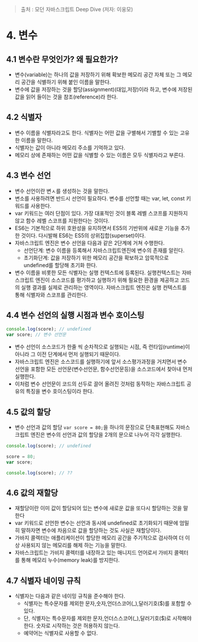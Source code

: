 > 출처 : 모던 자바스크립트 Deep Dive (저자: 이웅모)

# 4. 변수
## 4.1 변수란 무엇인가? 왜 필요한가?
- 변수(variable)는 하나의 값을 저장하기 위해 확보한 메모리 공간 자체 또는 그 메모리 공간을 식별하기 위해 붙인 이름을 말한다.
- 변수에 값을 저장하는 것을 할당(assignment)(대입,저장)이라 하고, 변수에 저장된 값을 읽어 들이는 것을 참조(reference)라 한다.

## 4.2 식별자
- 변수 이름을 식별자라고도 한다. 식별자는 어떤 값을 구별해서 기별할 수 있는 고유한 이름을 말한다.
- 식별자는 값이 아니라 메모리 주소를 기억하고 있다.
- 메모리 상에 존재하는 어떤 값을 식별할 수 있는 이름은 모두 식별자라고 부른다.

## 4.3 변수 선언
- 변수 선언이란 변ㅅ를 생성하는 것을 말한다.
- 변소를 사용하려면 반드시 선언이 필요하다. 변수를 선언할 때는 var, let, const 키워드를 사용한다.
- var 키워드는 여러 단점이 있다. 가장 대표적인 것이 블록 레벨 스코프를 지원하지 않고 함수 레벨 스코프를 지원한다는 것이다.
- ES6는 기본적으로 하위 호완성을 유지하면서 ES5의 기반위에 새로운 기능을 추가한 것이다. 다시발해 ES6는 ES5의 상위집합(superset)이다.
- 자바스크립트 엔진은 변수 선언을 다음과 같은 2단계에 거쳐 수행한다.
    * 선언단계: 변수 이름을 등록해서 자바스크립트엔진에 변수의 존재를 알린다.
    * 초기화단계: 값을 저장하기 위한 메모리 공간을 확보하고 암묵적으로 undefined를 할당해 초기화 한다.
- 변수 이름을 비롯한 모든 식별자는 실행 컨텍스트에 등록된다. 
  실행컨텍스트는 자바스크립트 엔진이 소스코드를 평가하고 실행하기 위해 필요한 환경을 제공하고 코드의 실행 결과를 실제로 관리하는 영역이다.
  자바스크립트 엔진은 실행 컨텍스트를 통해 식별자와 스코프를 관리한다.
  
## 4.4 변수 선언의 실행 시점과 변수 호이스팅
```javascript
console.log(score); // undefined
var score; // 변수 선언문
```
- 변수 선언이 소스코드가 한줄 씩 순차적으로 실행되는 시점, 즉 런타임(runtime)이 아니라 그 이전 단계에서 먼저 실행되기 때문이다.
- 자바스크립트 엔진은 소스코드를 실행하기에 앞서 소스평가과정을 거치면서 변수 선언을 포함한 모든 선언문(변수선언문, 함수선언문등)을 
  소스코드에서 찾아내 먼저 실행한다.
- 이처럼 변수 선언문이 코드의 선두로 끌어 올려진 것처럼 동작하는 자바스크립트 공유의 특징을 변수 호이스팅이라 한다.

## 4.5 값의 할당
- 변수 선언과 값의 할당 `var score = 80;`을 하나의 문장으로 단축표현해도 자바스크립트 엔진은 변수의 선언과 값의 할당을 2개의 문으로 나누어 각각 실행한다.
```javascript
console.log(score); // undefined

score = 80;
var score;

console.log(score); // ??
```

## 4.6 값의 재할당
- 재할당이란 이미 값이 할당되어 있는 변수에 새로운 값을 또다시 할당하는 것을 말한다
- var 키워드로 선언한 변수는 선언과 동시에 undefined로 초기화되기 때문에 엄밀히 말하자면 변수에 차음으로 값을 할당하는 것도 사실은 재할당이다.
- 가바지 콜렉터는 애플리케이션이 할당한 메모리 공간을 주기적으로 검사하여 더 이상 사용되지 않는 메모리를 해제 하는 기능을 말한다.
- 자바스크립트는 가비지 콜렉터를 내장하고 있는 매니지드 언어로서 가비지 콜렉터를 통해 메모리 누수(memory leak)를 방지한다.

## 4.7 식별자 네이밍 규칙
- 식별자는 다음과 같은 네이밍 규칙을 준수해야 한다.
    * 식별자는 특수문자를 제외한 문자,숫자,언더스코어(_),달러기호($)를 포함할 수 있다.
    * 단, 식별자는 특수문자를 제외한 문자,언더스스코어(_),달러기호($)로 시작해야 한다. 숫자로 시작하는 것은 허용하지 않는다.
    * 예약어는 식별자로 사용할 수 없다.
  

